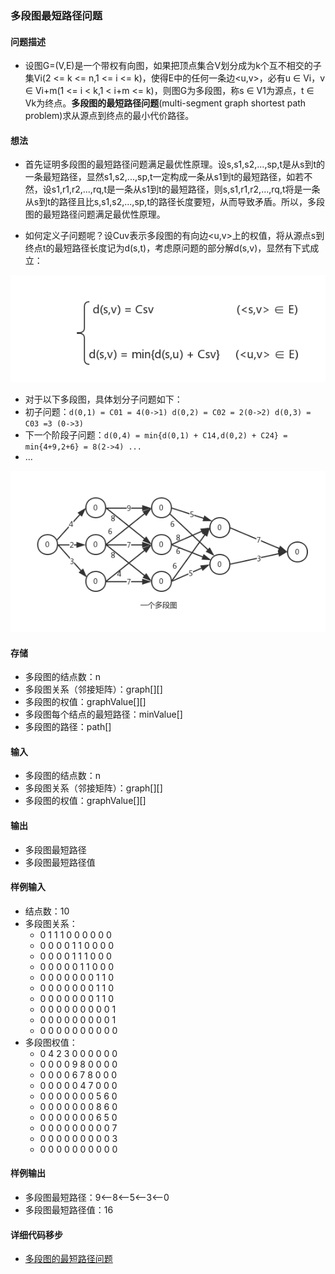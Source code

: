 ### 多段图最短路径问题
#### 问题描述

- 设图G=(V,E)是一个带权有向图，如果把顶点集合V划分成为k个互不相交的子集Vi(2 <= k <= n,1 <= i <= k)，使得E中的任何一条边<u,v>，必有u ∈ Vi，v ∈ Vi+m(1 <= i < k,1 < i+m <= k)，则图G为多段图，称s ∈ V1为源点，t ∈ Vk为终点。**多段图的最短路径问题**(multi-segment graph shortest path problem)求从源点到终点的最小代价路径。

#### 想法

- 首先证明多段图的最短路径问题满足最优性原理。设s,s1,s2,...,sp,t是从s到t的一条最短路径，显然s1,s2,...,sp,t一定构成一条从s1到t的最短路径，如若不然，设s1,r1,r2,...,rq,t是一条从s1到t的最短路径，则s,s1,r1,r2,...,rq,t将是一条从s到t的路径且比s,s1,s2,...,sp,t的路径长度要短，从而导致矛盾。所以，多段图的最短路径问题满足最优性原理。

- 如何定义子问题呢？设Cuv表示多段图的有向边<u,v>上的权值，将从源点s到终点t的最短路径长度记为d(s,t)，考虑原问题的部分解d(s,v)，显然有下式成立：

![式子](../../images/distance.png)

- 对于以下多段图，具体划分子问题如下：
- 初子问题：`d(0,1) = C01 = 4(0->1) d(0,2) = C02 = 2(0->2) d(0,3) = C03 =3 (0->3)`
- 下一个阶段子问题：`d(0,4) = min{d(0,1) + C14,d(0,2) + C24} = min{4+9,2+6} = 8(2->4) ...`
- ...

![多段图](../../images/multi-graph.png)

#### 存储

- 多段图的结点数：n
- 多段图关系（邻接矩阵）：graph[][]
- 多段图的权值：graphValue[][]
- 多段图每个结点的最短路径：minValue[]
- 多段图的路径：path[]

#### 输入

- 多段图的结点数：n
- 多段图关系（邻接矩阵）：graph[][]
- 多段图的权值：graphValue[][]

#### 输出

- 多段图最短路径
- 多段图最短路径值

#### 样例输入

- 结点数：10
- 多段图关系：
  - 0 1 1 1 0 0 0 0 0 0
  - 0 0 0 0 1 1 0 0 0 0
  - 0 0 0 0 1 1 1 0 0 0
  - 0 0 0 0 0 1 1 0 0 0
  - 0 0 0 0 0 0 0 1 1 0
  - 0 0 0 0 0 0 0 1 1 0
  - 0 0 0 0 0 0 0 1 1 0
  - 0 0 0 0 0 0 0 0 0 1
  - 0 0 0 0 0 0 0 0 0 1
  - 0 0 0 0 0 0 0 0 0 0
- 多段图权值：
  - 0 4 2 3 0 0 0 0 0 0
  - 0 0 0 0 9 8 0 0 0 0
  - 0 0 0 0 6 7 8 0 0 0
  - 0 0 0 0 0 4 7 0 0 0
  - 0 0 0 0 0 0 0 5 6 0
  - 0 0 0 0 0 0 0 8 6 0
  - 0 0 0 0 0 0 0 6 5 0
  - 0 0 0 0 0 0 0 0 0 7
  - 0 0 0 0 0 0 0 0 0 3
  - 0 0 0 0 0 0 0 0 0 0

#### 样例输出

- 多段图最短路径：9<--8<--5<--3<--0
- 多段图最短路径值：16

#### 详细代码移步

- [多段图的最短路径问题](https://github.com/Mr-Joke/Algorithm/blob/master/Dynamic/src/MSGSPP.java)
